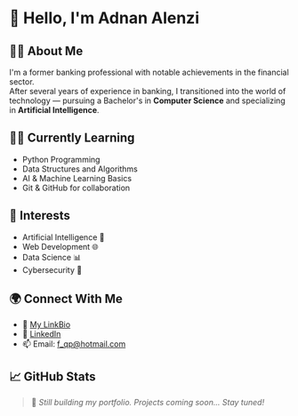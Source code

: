 # 👋 Hello, I'm Adnan Alenzi

## 👨‍💼 About Me
I'm a former banking professional with notable achievements in the financial sector.  
After several years of experience in banking, I transitioned into the world of technology — pursuing a Bachelor's in **Computer Science** and specializing in **Artificial Intelligence**.

## 👨‍💻 Currently Learning
- Python Programming
- Data Structures and Algorithms
- AI & Machine Learning Basics
- Git & GitHub for collaboration

## 🧠 Interests
- Artificial Intelligence 🤖  
- Web Development 🌐  
- Data Science 📊  
- Cybersecurity 🔐  

## 🌍 Connect With Me
- 🔗 [My LinkBio](https://linkbio.co/adnan-alenzii)
- 💼 [LinkedIn](https://www.linkedin.com/in/adnan-alenzii)
- 📫 Email: f_qp@hotmail.com

## 📈 GitHub Stats
> 🚧 *Still building my portfolio. Projects coming soon... Stay tuned!*
